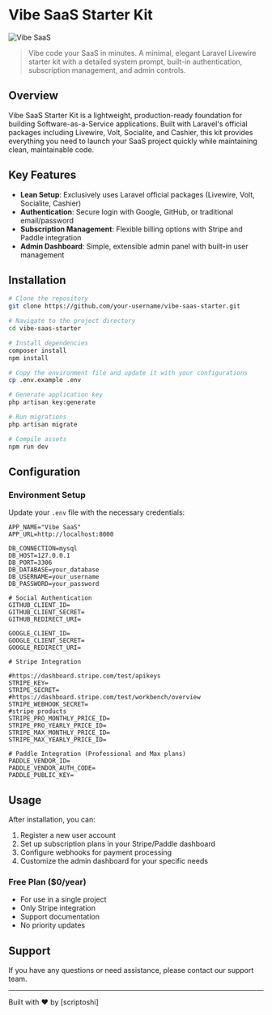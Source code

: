 # Vibe SaaS Starter Kit

![Vibe SaaS](https://cdn.scriptoshi.com/logos/hero.png)

> Vibe code your SaaS in minutes. A minimal, elegant Laravel Livewire starter kit with a detailed system prompt, built-in authentication, subscription management, and admin controls.

## Overview

Vibe SaaS Starter Kit is a lightweight, production-ready foundation for building Software-as-a-Service applications. Built with Laravel's official packages including Livewire, Volt, Socialite, and Cashier, this kit provides everything you need to launch your SaaS project quickly while maintaining clean, maintainable code.

## Key Features

-   **Lean Setup**: Exclusively uses Laravel official packages (Livewire, Volt, Socialite, Cashier)
-   **Authentication**: Secure login with Google, GitHub, or traditional email/password
-   **Subscription Management**: Flexible billing options with Stripe and Paddle integration
-   **Admin Dashboard**: Simple, extensible admin panel with built-in user management

## Installation

```bash
# Clone the repository
git clone https://github.com/your-username/vibe-saas-starter.git

# Navigate to the project directory
cd vibe-saas-starter

# Install dependencies
composer install
npm install

# Copy the environment file and update it with your configurations
cp .env.example .env

# Generate application key
php artisan key:generate

# Run migrations
php artisan migrate

# Compile assets
npm run dev
```

## Configuration

### Environment Setup

Update your `.env` file with the necessary credentials:

```
APP_NAME="Vibe SaaS"
APP_URL=http://localhost:8000

DB_CONNECTION=mysql
DB_HOST=127.0.0.1
DB_PORT=3306
DB_DATABASE=your_database
DB_USERNAME=your_username
DB_PASSWORD=your_password

# Social Authentication
GITHUB_CLIENT_ID=
GITHUB_CLIENT_SECRET=
GITHUB_REDIRECT_URI=

GOOGLE_CLIENT_ID=
GOOGLE_CLIENT_SECRET=
GOOGLE_REDIRECT_URI=

# Stripe Integration

#https://dashboard.stripe.com/test/apikeys
STRIPE_KEY=
STRIPE_SECRET=
#https://dashboard.stripe.com/test/workbench/overview
STRIPE_WEBHOOK_SECRET=
#stripe products
STRIPE_PRO_MONTHLY_PRICE_ID=
STRIPE_PRO_YEARLY_PRICE_ID=
STRIPE_MAX_MONTHLY_PRICE_ID=
STRIPE_MAX_YEARLY_PRICE_ID=

# Paddle Integration (Professional and Max plans)
PADDLE_VENDOR_ID=
PADDLE_VENDOR_AUTH_CODE=
PADDLE_PUBLIC_KEY=

```

## Usage

After installation, you can:

1. Register a new user account
2. Set up subscription plans in your Stripe/Paddle dashboard
3. Configure webhooks for payment processing
4. Customize the admin dashboard for your specific needs

### Free Plan ($0/year)

-   For use in a single project
-   Only Stripe integration
-   Support documentation
-   No priority updates

## Support

If you have any questions or need assistance, please contact our support team.

---

Built with ❤️ by [scriptoshi]
